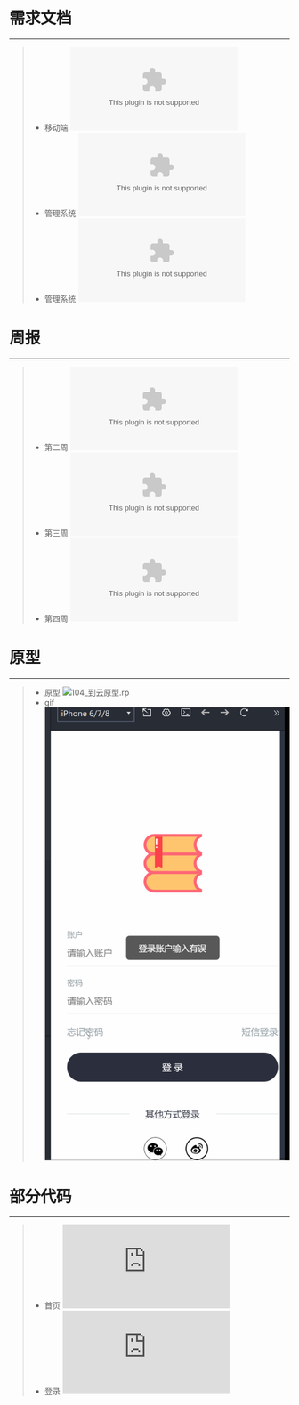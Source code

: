 # 需求文档

-----
> * 移动端 
![104_到云移动端产品需求文档.docx](https://github.com/TragedyN/EngineeringPractice/blob/master/%E6%96%87%E6%A1%A3/104_%E5%88%B0%E4%BA%91%E7%A7%BB%E5%8A%A8%E7%AB%AF%E4%BA%A7%E5%93%81%E9%9C%80%E6%B1%82%E6%96%87%E6%A1%A3.docx)
> * 管理系统 
![104_到云管理系统产品需求文档.docx](https://github.com/TragedyN/EngineeringPractice/blob/master/%E6%96%87%E6%A1%A3/104_%E5%88%B0%E4%BA%91%E7%AE%A1%E7%90%86%E7%B3%BB%E7%BB%9F%E4%BA%A7%E5%93%81%E9%9C%80%E6%B1%82%E6%96%87%E6%A1%A3.docx)
> * 管理系统 
![104_项目开发总结报告.docx](https://github.com/TragedyN/EngineeringPractice/blob/master/%E6%96%87%E6%A1%A3/104_%E9%A1%B9%E7%9B%AE%E5%BC%80%E5%8F%91%E6%80%BB%E7%BB%93%E6%8A%A5%E5%91%8A.docx)

# 周报

-----
> * 第二周
![104_第2周周报.docx](https://github.com/TragedyN/EngineeringPractice/blob/master/%E6%96%87%E6%A1%A3/104_%E7%AC%AC2%E5%91%A8%E5%91%A8%E6%8A%A5.docx)
> * 第三周
![104_第3周周报.docx](https://github.com/TragedyN/EngineeringPractice/blob/master/%E6%96%87%E6%A1%A3/104_%E7%AC%AC3%E5%91%A8%E5%91%A8%E6%8A%A5.docx)
> * 第四周
![104_第4周周报.docx](https://github.com/TragedyN/EngineeringPractice/blob/master/%E6%96%87%E6%A1%A3/104_%E7%AC%AC4%E5%91%A8%E5%91%A8%E6%8A%A5.docx)


# 原型

-----
> * 原型
![104_到云原型.rp](https://github.com/TragedyN/EngineeringPractice/blob/master/%E6%96%87%E6%A1%A3/104_%E5%88%B0%E4%BA%91%E5%8E%9F%E5%9E%8B.rp)
> * gif
![104_移动端_03.gif](https://github.com/TragedyN/EngineeringPractice/blob/master/%E6%96%87%E6%A1%A3/104_%E7%A7%BB%E5%8A%A8%E7%AB%AF_03.gif)


# 部分代码

-----
> * 首页 
![104_home.txt](https://github.com/TragedyN/EngineeringPractice/blob/master/%E6%96%87%E6%A1%A3/home.txt)
> * 登录 
![104_login.txt](https://github.com/TragedyN/EngineeringPractice/blob/master/%E6%96%87%E6%A1%A3/login.txt)



